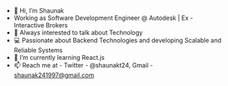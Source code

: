 - 👋 Hi, I’m Shaunak
- Working as Software Development Engineer @ Autodesk | Ex - Interactive Brokers
- 👀 Always interested to talk about Technology
- 💻 Passionate about Backend Technologies and developing Scalable and Reliable Systems 
- 🌱 I’m currently learning React.js
- 📫 Reach me at - Twitter - @shaunakt24, Gmail - shaunak241997@gmail.com

<!---
shaunak24/shaunak24 is a ✨ special ✨ repository because its `README.md` (this file) appears on your GitHub profile.
You can click the Preview link to take a look at your changes.
--->

